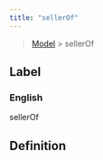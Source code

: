 ```yaml
---
title: "sellerOf"
---
```


> [Model](./../) > sellerOf

## Label

### English
sellerOf


## Definition



    
